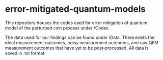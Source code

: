 # error-mitigated-quantum-models

This repository houses the codes used for error mitigation of quantum model of the perturbed coin process under /Codes. 

The data used for our findings can be found under /Data. There exists the ideal measurement outcomes, noisy measurement outcomes, and raw QEM measurement outcomes that have yet to be post-processed. All data is saved in .txt format.
